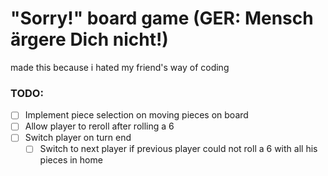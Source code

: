 # "Sorry!" board game (GER: Mensch ärgere Dich nicht!)

made this because i hated my friend's way of coding

### TODO:
- [ ] Implement piece selection on moving pieces on board
- [ ] Allow player to reroll after rolling a 6
- [ ] Switch player on turn end
  - [ ] Switch to next player if previous player could not roll a 6 with all his pieces in home
